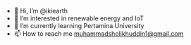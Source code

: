 - 👋 Hi, I’m @ikiearth
- 👀 I’m interested in renewable energy and IoT
- 🌱 I’m currently learning Pertamina University
- 📫 How to reach me muhammadsholikhuddin1@gmail.com

<!---
ikiearth/ikiearth is a ✨ special ✨ repository because its `README.md` (this file) appears on your GitHub profile.
You can click the Preview link to take a look at your changes.
--->
